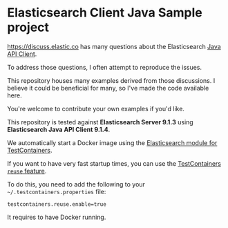 <!-- This is generated. Edit it from src/main/documentation -->

# Elasticsearch Client Java Sample project

https://discuss.elastic.co has many questions about the Elasticsearch [Java API Client](https://www.elastic.co/docs/reference/elasticsearch/clients/java).

To address those questions, I often attempt to reproduce the issues.

This repository houses many examples derived from those discussions.
I believe it could be beneficial for many, so I've made the code available here.

You're welcome to contribute your own examples if you'd like.

This repository is tested against **Elasticsearch Server 9.1.3** using 
**Elasticsearch Java API Client 9.1.4**.

We automatically start a Docker image using the [Elasticsearch module for TestContainers](https://www.testcontainers.org/modules/elasticsearch/).

If you want to have very fast startup times, you can use the [TestContainers `reuse` feature](https://java.testcontainers.org/features/reuse/).

To do this, you need to add the following to your `~/.testcontainers.properties` file:

```properties
testcontainers.reuse.enable=true
```

It requires to have Docker running.
